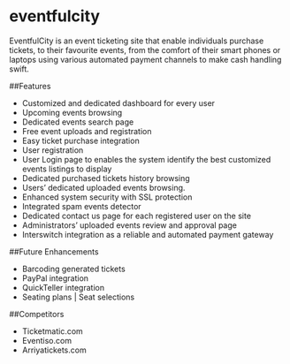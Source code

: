 # eventfulcity
EventfulCity is an event ticketing site that enable individuals purchase tickets, to their favourite events, from the comfort of their smart phones or laptops using various automated payment channels to make cash handling swift.

##Features
* Customized and dedicated dashboard for every user
* Upcoming events browsing
* Dedicated events search page
* Free event uploads and registration
* Easy ticket purchase integration
* User registration
* User Login page to enables the system identify the best customized events listings to display
* Dedicated purchased tickets history browsing
* Users’ dedicated uploaded events browsing.
* Enhanced system security with SSL protection
* Integrated spam events detector
* Dedicated contact us page for each registered user on the site
* Administrators’ uploaded events review and approval page
* Interswitch integration as a reliable and automated payment gateway
 
##Future Enhancements
* Barcoding generated tickets
* PayPal integration
* QuickTeller integration
* Seating plans | Seat selections

##Competitors
* Ticketmatic.com
* Eventiso.com
* Arriyatickets.com
 
